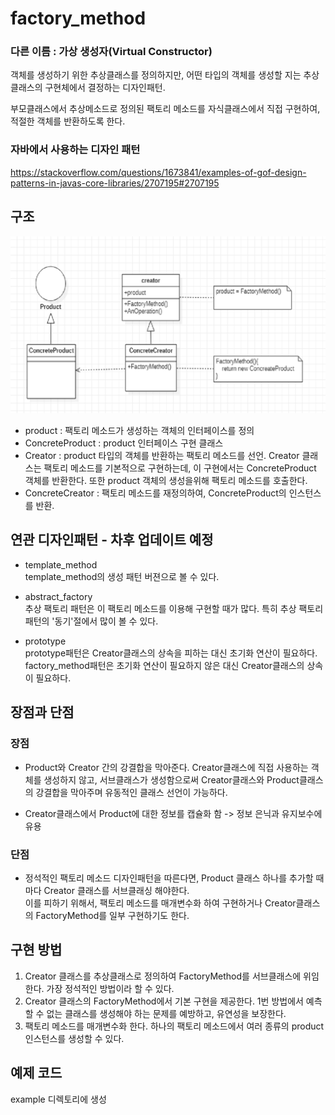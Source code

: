 # factory_method
### 다른 이름 : 가상 생성자(Virtual Constructor)

객체를 생성하기 위한 추상클래스를 정의하지만, 어떤 타입의 객체를 생성할 지는 추상클래스의 구현체에서 결정하는 디자인패턴.

부모클래스에서 추상메소드로 정의된 팩토리 메소드를 자식클래스에서 직접 구현하여, 적절한 객체를 반환하도록 한다.  

### 자바에서 사용하는 디자인 패턴
https://stackoverflow.com/questions/1673841/examples-of-gof-design-patterns-in-javas-core-libraries/2707195#2707195

## 구조
![./structure.png](structure.png)
- product : 팩토리 메소드가 생성하는 객체의 인터페이스를 정의
- ConcreteProduct : product 인터페이스 구현 클래스
- Creator : product 타입의 객체를 반환하는 팩토리 메소드를 선언.
Creator 클래스는 팩토리 메소드를 기본적으로 구현하는데, 이 구현에서는 ConcreteProduct 객체를 반환한다. 또한 product 객체의 생성을위해 팩토리 메소드를 호출한다.
- ConcreteCreator : 팩토리 메소드를 재정의하여, ConcreteProduct의 인스턴스를 반환.

## 연관 디자인패턴  - 차후 업데이트 예정
- template_method<br>
template_method의 생성 패턴 버젼으로 볼 수 있다.

- abstract_factory<br>
추상 팩토리 패턴은 이 팩토리 메소드를 이용해 구현할 때가 많다. 특히 추상 팩토리 패턴의 '동기'절에서 많이 볼 수 있다.

- prototype<br>
prototype패턴은 Creator클래스의 상속을 피하는 대신 초기화 연산이 필요하다.
factory_method패턴은 초기화 연산이 필요하지 않은 대신 Creator클래스의 상속이 필요하다.

## 장점과 단점
### 장점
- Product와 Creator 간의 강결합을 막아준다.
Creator클래스에 직접 사용하는 객체를 생성하지 않고, 서브클래스가 생성함으로써 Creator클래스와 Product클래스의 강결합을 막아주며
유동적인 클래스 선언이 가능하다.

- Creator클래스에서 Product에 대한 정보를 캡슐화 함 -> 정보 은닉과 유지보수에 유용

### 단점
- 정석적인 팩토리 메소드 디자인패턴을 따른다면, Product 클래스 하나를 추가할 때 마다 Creator 클래스를 서브클래싱 해야한다. <br>
이를 피하기 위해서, 팩토리 메소드를 매개변수화 하여 구현하거나 Creator클래스의 FactoryMethod를 일부 구현하기도 한다.

## 구현 방법

1. Creator 클래스를 추상클래스로 정의하여 FactoryMethod를 서브클래스에 위임한다. 가장 정석적인 방법이라 할 수 있다.
2. Creator 클래스의 FactoryMethod에서 기본 구현을 제공한다. 1번 방법에서 예측할 수 없는 클래스를 생성해야 하는 문제를
예방하고, 유연성을 보장한다.
3. 팩토리 메소드를 매개변수화 한다. 하나의 팩토리 메소드에서 여러 종류의 product 인스턴스를 생성할 수 있다.


## 예제 코드
example 디렉토리에 생성